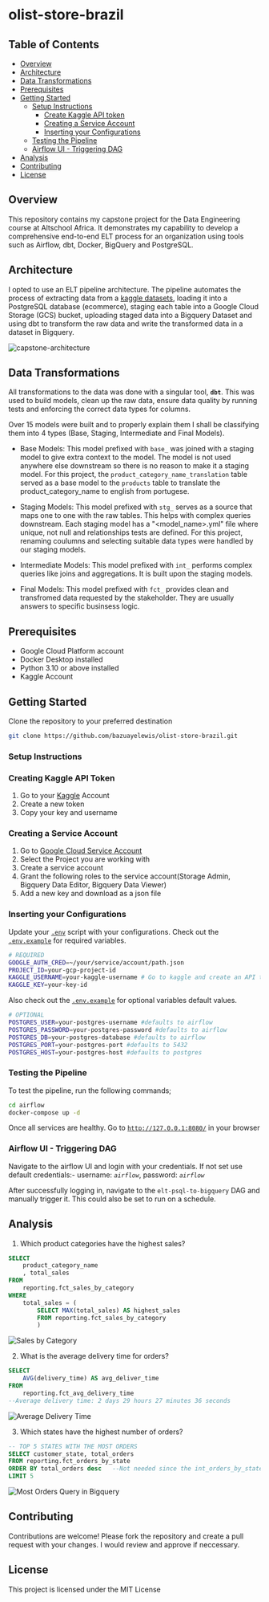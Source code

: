 # olist-store-brazil


## Table of Contents

- [Overview](#overview)
- [Architecture](#architecture)
- [Data Transformations](#data-transformations)
- [Prerequisites](#prerequisites)
- [Getting Started](#getting-started)
    - [Setup Instructions](#setup-instructions)
        - [Create Kaggle API token](#creating-kaggle-api-token)
        - [Creating a Service Account](#creating-a-service-account)
        - [Inserting your Configurations](#inserting-your-configurations)
    - [Testing the Pipeline](#testing-the-pipeline)
    - [Airflow UI - Triggering DAG](#airflow-ui---triggering-dag)
- [Analysis](#analysis)
- [Contributing](#contributing)
- [License](#license)


## Overview
This repository contains my capstone project for the Data Engineering course at Altschool Africa. It demonstrates my capability to develop a comprehensive end-to-end ELT process for an organization using tools such as Airflow, dbt, Docker, BigQuery and PostgreSQL.


## Architecture
I opted to use an ELT pipeline architecture. The pipeline automates the process of extracting data from a [kaggle datasets](https://www.kaggle.com/datasets/olistbr/brazilian-ecommerce), loading it into a PostgreSQL database (ecommerce), staging each table into a Google Cloud Storage (GCS) bucket, uploading staged data into a Bigquery Dataset and using dbt to transform the raw data and write the transformed data in a dataset in Bigquery.

![capstone-architecture](images/altschool-capstone.png)


## Data Transformations
All transformations to the data was done with a singular tool, **`dbt`**. This was used to build models, clean up the raw data, ensure data quality by running tests and enforcing the correct data types for columns.

Over 15 models were built and to properly explain them I shall be classifying them into 4 types (Base, Staging, Intermediate and Final Models).

- Base Models: This model prefixed with `base_` was joined with a staging model to give extra context to the model. The model is not used anywhere else downstream so there is no reason to make it a staging model. For this project, the `product_category_name_translation` table served as a base model to the `products` table to translate the product_category_name to english from portugese.

- Staging Models: This model prefixed with `stg_` serves as a source that maps one to one with the raw tables. This helps with complex queries downstream. Each staging model has a "<model_name>.yml" file where unique, not null and relationships tests are defined. For this project, renaming coulumns and selecting suitable data types were handled by our staging models. 

- Intermediate Models: This model prefixed with `int_` performs complex queries like joins and aggregations. It is built upon the staging models.

- Final Models: This model prefixed with `fct_` provides clean and transfromed data requested by the stakeholder. They are usually answers to specific businsess logic.

## Prerequisites
- Google Cloud Platform account
- Docker Desktop installed 
- Python 3.10 or above installed
- Kaggle Account

## Getting Started
Clone the repository to your preferred destination
```bash
git clone https://github.com/bazuayelewis/olist-store-brazil.git
```


### **Setup Instructions**
### Creating Kaggle API Token
1. Go to your [Kaggle](https://www.kaggle.com/settings) Account
2. Create a new token
3. Copy your key and username

### Creating a Service Account
1. Go to [Google Cloud Service Account](https://console.cloud.google.com/iam-admin/serviceaccounts)
2. Select the Project you are working with
3. Create a service account
4. Grant the following roles to the service account(Storage Admin, Bigquery Data Editor, Bigquery Data Viewer)
5. Add a new key and download as a json file



### Inserting your Configurations
Update your [`.env`]() script with your configurations. Check out the [`.env.example`](/airflow/.env.example) for required variables.
```bash
# REQUIRED
GOOGLE_AUTH_CRED=~/your/service/account/path.json
PROJECT_ID=your-gcp-project-id
KAGGLE_USERNAME=your-kaggle-username # Go to kaggle and create an API token
KAGGLE_KEY=your-key-id
```

Also check out the [`.env.example`](/airflow/.env.example) for optional variables default values.

```bash
# OPTIONAL
POSTGRES_USER=your-postgres-username #defaults to airflow
POSTGRES_PASSWORD=your-postgres-password #defaults to airflow
POSTGRES_DB=your-postgres-database #defaults to airflow
POSTGRES_PORT=your-postgres-port #defaults to 5432
POSTGRES_HOST=your-postgres-host #defaults to postgres
```

### **Testing the Pipeline**
To test the pipeline, run the following commands;
```bash
cd airflow
docker-compose up -d
```

Once all services are healthy. Go to [`http://127.0.0.1:8080/`](http://127.0.0.1:8080/) in your browser


### **Airflow UI - Triggering DAG**

Navigate to the airflow UI and login with your credentials. If not set use default credentials:- username: *`airflow`*, password: *`airflow`* 

After successfully logging in, navigate to the `elt-psql-to-bigquery` DAG and manually trigger it. This could also be set to run on a schedule.


## Analysis
1. Which product categories have the highest sales?
```sql
SELECT 
    product_category_name
    , total_sales 
FROM 
    reporting.fct_sales_by_category
WHERE 
    total_sales = (
        SELECT MAX(total_sales) AS highest_sales
        FROM reporting.fct_sales_by_category
        )
```

![Sales by Category](images/sales-by-category.png)

2. What is the average delivery time for orders?
```sql
SELECT 
    AVG(delivery_time) AS avg_deliver_time
FROM 
    reporting.fct_avg_delivery_time
--Average delivery time: 2 days 29 hours 27 minutes 36 seconds
```

![Average Delivery Time](images/avg-delivery-time.png)

3. Which states have the highest number of orders?
```sql
-- TOP 5 STATES WITH THE MOST ORDERS
SELECT customer_state, total_orders
FROM reporting.fct_orders_by_state
ORDER BY total_orders desc   --Not needed since the int_orders_by_state model is already ordered
LIMIT 5
```

![Most Orders Query in Bigquery](images/orders-by-state.png)


## Contributing
Contributions are welcome! Please fork the repository and create a pull request with your changes. I would review and approve if neccessary.

## License 
This project is licensed under the MIT License 